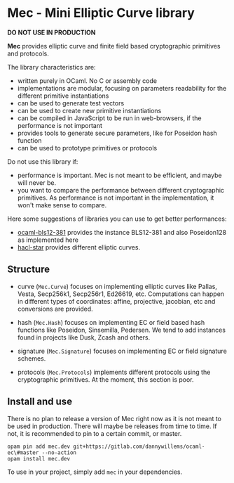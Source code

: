 # Mec - Mini Elliptic Curve library

**DO NOT USE IN PRODUCTION**


**Mec** provides elliptic curve and finite field based cryptographic primitives and protocols.

The library characteristics are:
- written purely in OCaml. No C or assembly code
- implementations are modular, focusing on parameters readability for
  the different primitive instantiations
- can be used to generate test vectors
- can be used to create new primitive instantiations
- can be compiled in JavaScript to be run in web-browsers, if the performance is not important
- provides tools to generate secure parameters, like for Poseidon hash function
- can be used to prototype primitives or protocols

Do not use this library if:
- performance is important. Mec is not meant to be efficient, and maybe will never be.
- you want to compare the performance between different cryptographic
  primitives. As performance is not important in the implementation, it won't make
  sense to compare.

Here some suggestions of libraries you can use to get better performances:
- [ocaml-bls12-381](https://gitlab.com/dannywillems/ocaml-bls12-381) provides the instance BLS12-381 and also Poseidon128 as implemented here
- [hacl-star](https://github.com/project-everest/hacl-star/) provides different elliptic curves.


## Structure

- curve (`Mec.Curve`) focuses on implementing elliptic curves like Pallas,
  Vesta, Secp256k1, Secp256r1, Ed26619, etc. Computations can happen in
  different types of coordinates: affine, projective, jacobian, etc and
  conversions are provided.

- hash (`Mec.Hash`) focuses on implementing EC or field based hash functions
  like Poseidon, Sinsemilla, Pedersen. We tend to add instances found in
  projects like Dusk, Zcash and others.
  
- signature (`Mec.Signature`) focuses on implementing EC or field signature schemes.

- protocols (`Mec.Protocols`) implements different protocols using the
  cryptographic primitives. At the moment, this section is poor.


## Install and use

There is no plan to release a version of Mec right now as it is not meant to be
used in production. There will maybe be releases from time to time. If not, it
is recommended to pin to a certain commit, or master.

```shell
opam pin add mec.dev git+https://gitlab.com/dannywillems/ocaml-ec\#master --no-action
opam install mec.dev
```

To use in your project, simply add `mec` in your dependencies.
